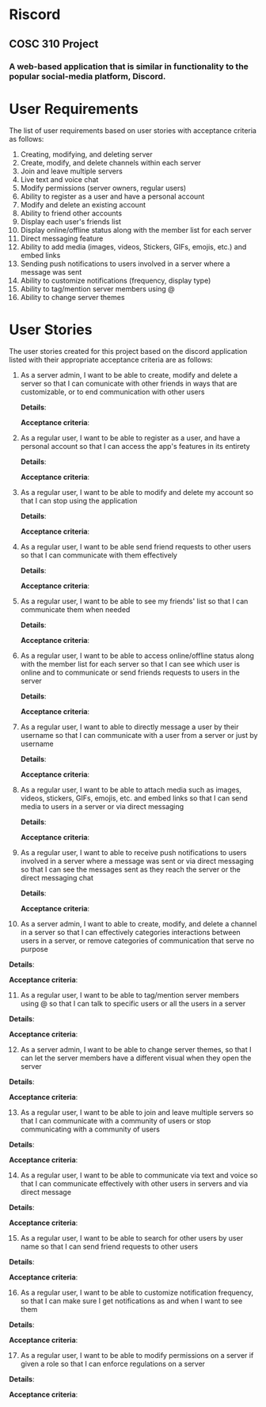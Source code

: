 # Riscord


## COSC 310 Project
### A web-based application that is similar in functionality to the popular social-media platform, Discord.


# User Requirements
The list of user requirements based on user stories with acceptance criteria as follows:
1. Creating, modifying, and deleting server
2. Create, modify, and delete channels within each server
3. Join and leave multiple servers
4. Live text and voice chat
5. Modify permissions (server owners, regular users)
6. Ability to register as a user and have a personal account
7. Modify and delete an existing account
8. Ability to friend other accounts
9. Display each user's friends list
10. Display online/offline status along with the member list for each server
11. Direct messaging feature
12. Ability to add media (images, videos, Stickers, GIFs, emojis, etc.) and embed links
13. Sending push notifications to users involved in a server where a message was sent
14. Ability to customize notifications (frequency, display type)
15. Ability to tag/mention server members using @
16. Ability to change server themes


# User Stories
The user stories created for this project based on the discord application listed with their appropriate acceptance criteria are as follows:
1. As a server admin, I want to be able to create, modify and delete a server so that I can comunicate with other friends in ways that are customizable, or to end communication with other users

   **Details**:
   
   **Acceptance criteria**:

2. As a regular user, I want to be able to register as a user, and have a personal account so that I can access the app's features in its entirety

   **Details**:
   
   **Acceptance criteria**:

3. As a regular user, I want to be able to modify and delete my account so that I can stop using the application

   **Details**:
   
   **Acceptance criteria**:

4. As a regular user, I want to be able send friend requests to other users so that I can communicate with them effectively

   **Details**:
   
   **Acceptance criteria**:

5. As a regular user, I want to be able to see my friends' list so that I can communicate them when needed

   **Details**:
   
   **Acceptance criteria**:

6. As a regular user, I want to be able to access online/offline status along with the member list for each server so that I can see which user is online and to communicate or send friends requests to users in the server

   **Details**:
   
   **Acceptance criteria**:

7. As a regular user, I want to able to directly message a user by their username so that I can communicate with a user from a server or just by username

   **Details**:
   
   **Acceptance criteria**:

8. As a regular user, I want to be able to attach media such as images, videos, stickers, GIFs, emojis, etc. and embed links so that I can send media to users in a server or via direct messaging

   **Details**:
   
   **Acceptance criteria**:

9. As a regular user, I want to able to receive push notifications to users involved in a server where a message was sent or via direct messaging so that I can see the messages sent as they reach the server or the direct messaging chat

   **Details**:
   
   **Acceptance criteria**:

10. As a server admin, I want to able to create, modify, and delete a channel in a server so that I can effectively categories interactions between users in a server, or remove categories of communication that serve no purpose

   **Details**:
   
   **Acceptance criteria**:

11. As a regular user, I want to be able to tag/mention server members using @ so that I can talk to specific users or all the users in a server

   **Details**:
   
   **Acceptance criteria**:

12. As a server admin, I want to be able to change server themes, so that I can let the server members have a different visual when they open the server

   **Details**:
   
   **Acceptance criteria**:

13. As a regular user, I want to be able to join and leave multiple servers so that I can communicate with a community of users or stop communicating with a community of users

   **Details**:
   
   **Acceptance criteria**:

14. As a regular user, I want to be able to communicate via text and voice so that I can communicate effectively with other users in servers and via direct message

   **Details**:
   
   **Acceptance criteria**:

15. As a regular user, I want to be able to search for other users by user name so that I can send friend requests to other users

   **Details**:
   
   **Acceptance criteria**:

16. As a regular user, I want to be able to customize notification frequency, so that I can make sure I get notifications as and when I want to see them

   **Details**:
   
   **Acceptance criteria**:

17. As a regular user, I want to be able to modify permissions on a server if given a role so that I can enforce regulations on a server

   **Details**:
   
   **Acceptance criteria**:
